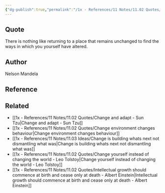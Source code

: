 ```yaml
---
{"dg-publish":true,"permalink":"/1x - References/11 Notes/11.02 Quotes/There is nothing like returning to a place that remains unchanged to find the ways in which you yourself have altered - Nelson Mandela/","title":"There is nothing like returning to a place that remains unchanged to find the ways in which you yourself have altered - Nelson Mandela","noteIcon":"","created":"2023-09-09T23:56:55.905+03:00","updated":"2024-02-14T20:18:37.223+03:00"}
---
```



## Quote
There is nothing like returning to a place that remains unchanged to find the ways in which you yourself have altered.

## Author
Nelson Mandela

## Reference


## Related
- [[1x - References/11 Notes/11.02 Quotes/Change and adapt - Sun Tzu\|Change and adapt - Sun Tzu]]
- [[1x - References/11 Notes/11.02 Quotes/Change environment changes behaviour\|Change environment changes behaviour]]
- [[1x - References/11 Notes/11.03 Ideas/Change is building whats next not dismantling what was\|Change is building whats next not dismantling what was]]
- [[1x - References/11 Notes/11.02 Quotes/Change yourself instead of changing the world - Leo Tolstoy\|Change yourself instead of changing the world - Leo Tolstoy]]
- [[1x - References/11 Notes/11.02 Quotes/Intellectual growth should commence at birth and cease only at death - Albert Einstein\|Intellectual growth should commence at birth and cease only at death - Albert Einstein]]